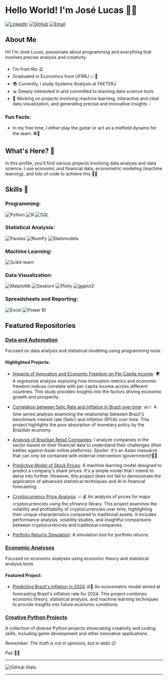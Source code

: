 # Hello World! I'm José Lucas 👋😁

[![LinkedIn](https://img.shields.io/badge/-LinkedIn-0077B5?style=flat-square&logo=LinkedIn&logoColor=white)](https://www.linkedin.com/in/jos%C3%A9-lucas-nascimento-12a225310/)
[![GitHub](https://img.shields.io/badge/-GitHub-181717?style=flat-square&logo=GitHub&logoColor=white)](https://github.com/jlcamelo2350)
[![Email](https://img.shields.io/badge/-Email-D14836?style=flat-square&logo=Gmail&logoColor=white)](mailto:youremail@example.com)

## About Me

Hi! I'm José Lucas, passionate about programming and everything that involves precise analysis and creativity.

* I'm from Rio ⛱️
* Graduated in Economics from UFRRJ 📈💪
* 📚 Currently, i study Systems Analysis at FAETERJ
* 📊 Deeply interested in and committed to learning data science tools
* 🤖 Working on projects involving machine learning, interactive and clear data visualization, and generating precise and innovative insights 💡

### Fun Facts:
* In my free time, I either play the guitar or act as a midfield dynamo for the team. ⚽🎸

## What's Here? 🚨

In this profile, you'll find various projects involving data analysis and data science. I use economic and financial data, econometric modeling (machine learning), and lots of code to achieve this 🫡😃

## Skills 🚀

### Programming:
![Python](https://img.shields.io/badge/-Python-3776AB?style=flat-square&logo=Python&logoColor=white)
![R](https://img.shields.io/badge/-R-276DC3?style=flat-square&logo=R&logoColor=white)
![SQL](https://img.shields.io/badge/-SQL-4479A1?style=flat-square&logo=MySQL&logoColor=white)

### Statistical Analysis:
![Pandas](https://img.shields.io/badge/-Pandas-150458?style=flat-square&logo=Pandas&logoColor=white)
![NumPy](https://img.shields.io/badge/-NumPy-013243?style=flat-square&logo=NumPy&logoColor=white)
![Statsmodels](https://img.shields.io/badge/-Statsmodels-4B8BBE?style=flat-square)


### Machine Learning:
![Scikit-learn](https://img.shields.io/badge/-Scikit--learn-F7931E?style=flat-square&logo=scikit-learn&logoColor=white)


### Data Visualization:
![Matplotlib](https://img.shields.io/badge/-Matplotlib-11557c?style=flat-square)
![Seaborn](https://img.shields.io/badge/-Seaborn-3776AB?style=flat-square)
![Plotly](https://img.shields.io/badge/-Plotly-3F4F75?style=flat-square&logo=Plotly&logoColor=white)
![ggplot2](https://img.shields.io/badge/-ggplot2-FC8D62?style=flat-square)


### Spreadsheets and Reporting:
![Excel](https://img.shields.io/badge/-Excel-217346?style=flat-square&logo=Microsoft-Excel&logoColor=white)
![Power BI](https://img.shields.io/badge/-Power%20BI-F2C811?style=flat-square&logo=Power-BI&logoColor=black)


## Featured Repositories

### [Data and Automation](https://github.com/jlcamelo2350/Dados-e-automacao)
Focused on data analysis and statistical modeling using programming tools.

#### Highlighted Projects:
* [Impacts of Innovation and Economic Freedom on Per Capita Income](https://github.com/jlcamelo2350/Dados-e-automacao/blob/main/An%C3%A1lise%20da%20rela%C3%A7%C3%A3o%20renda-inova%C3%A7%C3%A3o%20e%20liberdade%20econ%C3%B4mica/Modelagem_com_dados_de_renda_per_inova%C3%A7%C3%A3o_e_liberdade_econ%C3%B4mica.ipynb): 🌍
  A regressive analysis exploring how innovation metrics and economic freedom indices correlate with per capita income across different countries. This study provides insights into the factors driving economic growth and prosperity.

* [Correlation between Selic Rate and Inflation in Brazil over time](https://github.com/jlcamelo2350/Dados-e-automacao/blob/main/An%C3%A1lise%20da%20Correla%C3%A7%C3%A3o%20Selic%20vs.%20IPCA/Projeto_Selicvs_Infla%C3%A7%C3%A3o.ipynb): 📊💹
  A time series analysis examining the relationship between Brazil's benchmark interest rate (Selic) and inflation (IPCA) over time. This project highlights the poor absorption of monetary policy by the Brazilian economy.

* [Analysis of Brazilian Retail Companies](https://github.com/jlcamelo2350/Dados-e-automacao/tree/main/An%C3%A1lises%20e%20automa%C3%A7%C3%B5es%20com%20A%C3%A7%C3%B5es%20da%20B3/Varejo_analisys):
  I analyze companies in the sector based on their financial data to understand their challenges (their battles against Asian online platforms). Spoiler: it's an Asian massacre that can only be contained with external intervention (government)!🤫😉

* [Predictive Model of Stock Prices](https://github.com/jlcamelo2350/Dados-e-automacao/tree/main/An%C3%A1lises%20e%20automa%C3%A7%C3%B5es%20com%20A%C3%A7%C3%B5es%20da%20B3/weg_dados):
  A machine learning model designed to predict a company's share prices. It's a simple model that I intend to delve into further. However, this project does not fail to demonstrate the application of advanced statistical techniques and AI in financial forecasting.

* [Cryptocurrency Price Analysis](https://github.com/jlcamelo2350/Dados-e-automacao/blob/main/An%C3%A1lises%20e%20automa%C3%A7%C3%B5es%20com%20A%C3%A7%C3%B5es%20da%20B3/criptomoedas/Cripto_moedas.ipynb): 📈💰
  An analysis of prices for major cryptocurrencies using the yfinance library. This project examines the volatility and profitability of cryptocurrencies over time, highlighting their unique characteristics compared to traditional assets. It includes performance analysis, volatility studies, and insightful comparisons between cryptocurrencies and traditional companies.
  
* [Portfolio Returns Simulation](https://github.com/jlcamelo2350/Dados-e-automacao/tree/main/An%C3%A1lises%20e%20automa%C3%A7%C3%B5es%20com%20A%C3%A7%C3%B5es%20da%20B3/Simula%C3%A7%C3%A3o%20de%20portf%C3%B3lio):
  A simulation tool for portfolio returns.

### [Economic Analyses](https://github.com/jlcamelo2350/economics)
Focused on economic analyses using economic theory and statistical analysis tools.

#### Featured Project:
* [Predicting Brazil's Inflation in 2024](https://github.com/jlcamelo2350/economics/blob/main/Prevendo_infla%C3%A7%C3%A3o_2024_Brasil/infla%C3%A7%C3%A3o_modelo_Preditivo.ipynb) 🪙💸
  An econometric model aimed at forecasting Brazil's inflation rate for 2024. This project combines economic theory, statistical analysis, and machine learning techniques to provide insights into future economic conditions.

### [Creative Python Projects](https://github.com/jlcamelo2350/python-variados)
A collection of diverse Python projects showcasing creativity and coding skills, including game development and other innovative applications.

*Remember: The truth is not in opinions, but in data 😉*

Paz 🖖🌟

---

![GitHub Stats](https://github-readme-stats.vercel.app/api?username=jlcamelo2350&show_icons=true&theme=radical)

---
